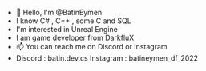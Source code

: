 - 👋 Hello, I'm @BatinEymen
- I know C# , C++ , some C and SQL
- I'm interested in Unreal Engine
- I am game developer from DarkfluX
- 📫 You can reach me on Discord or Instagram
- Discord : batin.dev.cs Instagram : batineymen_df_2022
